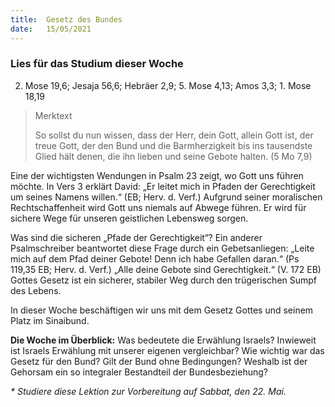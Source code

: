 ```yaml
---
title:  Gesetz des Bundes
date:   15/05/2021
---
```


### Lies für das Studium dieser Woche
2. Mose 19,6; Jesaja 56,6; Hebräer 2,9; 5. Mose 4,13; Amos 3,3; 1. Mose 18,19

> <p>Merktext</p>
> So sollst du nun wissen, dass der Herr, dein Gott, allein Gott ist, der treue Gott, der den Bund und die Barmherzigkeit bis ins tausendste Glied hält denen, die ihn lieben und seine Gebote halten. (5 Mo 7,9)

Eine der wichtigsten Wendungen in Psalm 23 zeigt, wo Gott uns führen möchte. In Vers 3 erklärt David: „Er leitet mich in Pfaden der Gerechtigkeit um seines Namens willen.“ (EB; Herv. d. Verf.) Aufgrund seiner moralischen Rechtschaffenheit wird Gott uns niemals auf Abwege führen. Er wird für sichere Wege für unseren geistlichen Lebensweg sorgen.

Was sind die sicheren „Pfade der Gerechtigkeit“? Ein anderer Psalmschreiber beantwortet diese Frage durch ein Gebetsanliegen: „Leite mich auf dem Pfad deiner Gebote! Denn ich habe Gefallen daran.“ (Ps 119,35 EB; Herv. d. Verf.) „Alle deine Gebote sind Gerechtigkeit.“ (V. 172 EB) Gottes Gesetz ist ein sicherer, stabiler Weg durch den trügerischen Sumpf des Lebens.

In dieser Woche beschäftigen wir uns mit dem Gesetz Gottes und seinem Platz im Sinaibund.

**Die Woche im Überblick:** Was bedeutete die Erwählung Israels? Inwieweit ist Israels Erwählung mit unserer eigenen vergleichbar? Wie wichtig war das Gesetz für den Bund? Gilt der Bund ohne Bedingungen? Weshalb ist der Gehorsam ein so integraler Bestandteil der Bundesbeziehung?

_* Studiere diese Lektion zur Vorbereitung auf Sabbat, den 22. Mai._